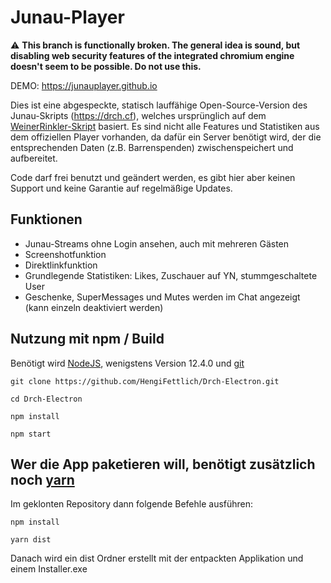 # Junau-Player

:warning: **This branch is functionally broken. The general idea is sound, but disabling web security features of the integrated chromium engine doesn't seem to be possible. Do not use this.**

DEMO: https://junauplayer.github.io

Dies ist eine abgespeckte, statisch lauffähige Open-Source-Version des Junau-Skripts (https://drch.cf), welches ursprünglich auf dem [WeinerRinkler-Skript](https://github.com/WeinerRinkler/WeinerRinkler.github.io) basiert.
Es sind nicht alle Features und Statistiken aus dem offiziellen Player vorhanden, da dafür ein Server benötigt wird, der die entsprechenden Daten (z.B. Barrenspenden) zwischenspeichert und aufbereitet.

Code darf frei benutzt und geändert werden, es gibt hier aber keinen Support und keine Garantie auf regelmäßige Updates. 



## Funktionen
- Junau-Streams ohne Login ansehen, auch mit mehreren Gästen
- Screenshotfunktion
- Direktlinkfunktion
- Grundlegende Statistiken: Likes, Zuschauer auf YN, stummgeschaltete User
- Geschenke, SuperMessages und Mutes werden im Chat angezeigt (kann einzeln deaktiviert werden)

## Nutzung mit npm / Build
Benötigt wird [NodeJS](https://nodejs.org/en/), wenigstens Version 12.4.0 und [git](https://git-scm.com/downloads)  

```
git clone https://github.com/HengiFettlich/Drch-Electron.git

cd Drch-Electron

npm install

npm start
```

## Wer die App paketieren will, benötigt zusätzlich noch [yarn](https://yarnpkg.com/en/docs/install)  
Im geklonten Repository dann folgende Befehle ausführen:  
```
npm install

yarn dist
```

Danach wird ein dist Ordner erstellt mit der entpackten Applikation und einem Installer.exe
